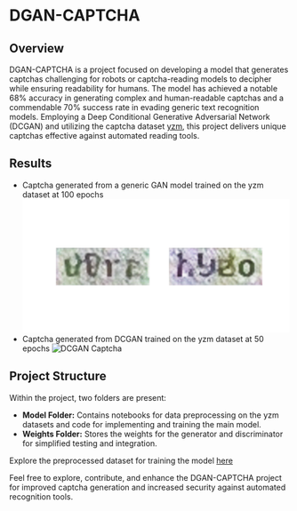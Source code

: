 # DGAN-CAPTCHA

## Overview
DGAN-CAPTCHA is a project focused on developing a model that generates captchas challenging for robots or captcha-reading models to decipher while ensuring readability for humans. The model has achieved a notable 68% accuracy in generating complex and human-readable captchas and a commendable 70% success rate in evading generic text recognition models. Employing a Deep Conditional Generative Adversarial Network (DCGAN) and utilizing the captcha dataset [yzm](https://github.com/aceimnorstuvwxz/captcha-dataset/blob/master/yzm1.tar.gz), this project delivers unique captchas effective against automated reading tools.

## Results
- Captcha generated from a generic GAN model trained on the yzm dataset at 100 epochs
  ![Generic Captcha](https://github.com/F1xedbot/DGAN-CAPTCHA/blob/60cdd338a4a0e7f2d27c51a690d21d889bc9e54c/image_at_epoch_100.png?raw=true)
- Captcha generated from DCGAN trained on the yzm dataset at 50 epochs
  ![DCGAN Captcha]()

## Project Structure
Within the project, two folders are present:
- **Model Folder:** Contains notebooks for data preprocessing on the yzm datasets and code for implementing and training the main model.
- **Weights Folder:** Stores the weights for the generator and discriminator for simplified testing and integration.

Explore the preprocessed dataset for training the model [here](https://drive.google.com/drive/folders/1cU2bmPF3xwJd7Ho9DNFZMFdGqicKydKc?usp=sharing)

Feel free to explore, contribute, and enhance the DGAN-CAPTCHA project for improved captcha generation and increased security against automated recognition tools.
